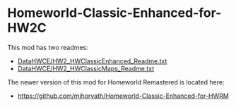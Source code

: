 # Homeworld-Classic-Enhanced-for-HW2C

This mod has two readmes:

* [DataHWCE/HW2_HWClassicEnhanced_Readme.txt](HW2_HWClassicEnhanced_Readme.txt)
* [DataHWCE/HW2_HWClassicMaps_Readme.txt](HW2_HWClassicMaps_Readme.txt)

The newer version of this mod for Homeworld Remastered is located here:

* https://github.com/mjhorvath/Homeworld-Classic-Enhanced-for-HWRM
